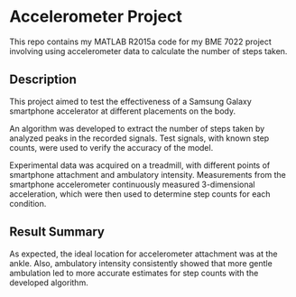 # Accelerometer Project
This repo contains my MATLAB R2015a code for my BME 7022 project involving using accelerometer data to calculate the number of steps taken.

## Description
This project aimed to test the effectiveness of a Samsung Galaxy smartphone accelerator at different placements on the body.

An algorithm was developed to extract the number of steps taken by analyzed peaks in the recorded signals. Test signals, with known step counts, were used to verify the accuracy of the model.

Experimental data was acquired on a treadmill, with different points of smartphone attachment and ambulatory intensity. Measurements from the smartphone accelerometer continuously measured 3-dimensional acceleration, which were then used to determine step counts for each condition.

## Result Summary
As expected, the ideal location for accelerometer attachment was at the ankle. Also, ambulatory intensity consistently showed that more gentle ambulation led to more accurate estimates for step counts with the developed algorithm.
